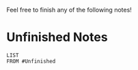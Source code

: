 Feel free to finish any of the following notes!
# Unfinished Notes
```dataview
LIST
FROM #Unfinished 
```

